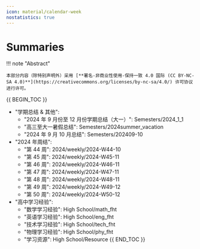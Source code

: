 ```yaml
---
icon: material/calendar-week
nostatistics: true
---
```


# Summaries

!!! note "Abstract"

    本部分内容（除特别声明外）采用 [**署名-非商业性使用-保持一致 4.0 国际 (CC BY-NC-SA 4.0)**](https://creativecommons.org/licenses/by-nc-sa/4.0/) 许可协议进行许可。
    
{{ BEGIN_TOC }}
- "学期总结 & 其他":
    - "2024 年 9 月份至 12 月份学期总结（大一）": Semesters/2024_1_1
    - "高三至大一暑假总结": Semesters/2024summer_vacation
    - "2024 年 9 月 10 月总结": Semesters/202409-10
- "2024 年周结":
    - "第 44 周": 2024/weekly/2024-W44-10
    - "第 45 周": 2024/weekly/2024-W45-11
    - "第 46 周": 2024/weekly/2024-W46-11
    - "第 47 周": 2024/weekly/2024-W47-11
    - "第 48 周": 2024/weekly/2024-W48-11
    - "第 49 周": 2024/weekly/2024-W49-12
    - "第 50 周": 2024/weekly/2024-W50-12
- "高中学习经验":
    - "数学学习经验": High School/math_fht
    - "英语学习经验": High School/eng_fht
    - "技术学习经验": High School/tech_fht
    - "物理学习经验": High School/phy_fht
    - "学习资源": High School/Resource
{{ END_TOC }}